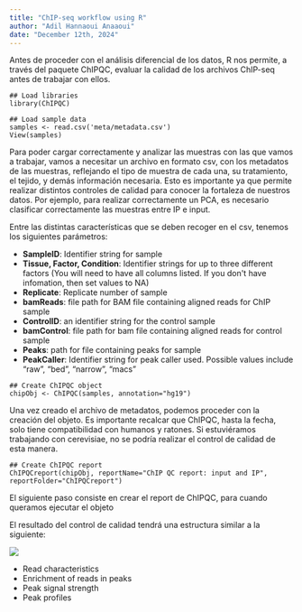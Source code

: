 ```yaml
---
title: "ChIP-seq workflow using R"
author: "Adil Hannaoui Anaaoui"
date: "December 12th, 2024"
---
```


Antes de proceder con el análisis diferencial de los datos, R nos permite, a través del paquete ChIPQC, evaluar la calidad de los archivos ChIP-seq antes de trabajar con ellos.

```
## Load libraries
library(ChIPQC)

## Load sample data
samples <- read.csv('meta/metadata.csv')
View(samples)
```

Para poder cargar correctamente y analizar las muestras con las que vamos a trabajar, vamos a necesitar un archivo en formato csv, con los metadatos de las muestras, reflejando el tipo de muestra de cada una, su tratamiento, el tejido, y demás información necesaria. Esto es importante ya que permite realizar distintos controles de calidad para conocer la fortaleza de nuestros datos. Por ejemplo, para realizar correctamente un PCA, es necesario clasificar correctamente las muestras entre IP e input.

Entre las distintas características que se deben recoger en el csv, tenemos los siguientes parámetros:

* **SampleID**: Identifier string for sample
* **Tissue, Factor, Condition**: Identifier strings for up to three different factors (You will need to have all columns listed. If you don't have infomation, then set values to NA)
* **Replicate**: Replicate number of sample
* **bamReads**: file path for BAM file containing aligned reads for ChIP sample
* **ControlID**: an identifier string for the control sample
* **bamControl**: file path for bam file containing aligned reads for control sample
* **Peaks**: path for file containing peaks for sample
* **PeakCaller**: Identifier string for peak caller used. Possible values include “raw”, “bed”, “narrow”, “macs”

```
## Create ChIPQC object
chipObj <- ChIPQC(samples, annotation="hg19") 
```

Una vez creado el archivo de metadatos, podemos proceder con la creación del objeto. Es importante recalcar que ChIPQC, hasta la fecha, solo tiene compatibilidad con humanos y ratones. Si estuviéramos trabajando con cerevisiae, no se podría realizar el control de calidad de esta manera.

```
## Create ChIPQC report
ChIPQCreport(chipObj, reportName="ChIP QC report: input and IP", reportFolder="ChIPQCreport")
```

El siguiente paso consiste en crear el report de ChIPQC, para cuando queramos ejecutar el objeto

El resultado del control de calidad tendrá una estructura similar a la siguiente:

<img src="../img/QCsummary.png">

- Read characteristics
- Enrichment of reads in peaks
- Peak signal strength
- Peak profiles

